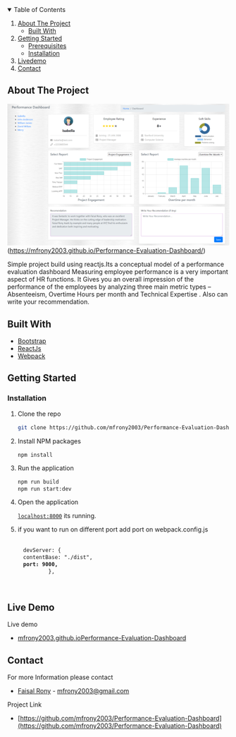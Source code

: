 <!-- TABLE OF CONTENTS -->
<details open="open">
  <summary>Table of Contents</summary>
  <ol>
    <li>
      <a href="#about-the-project">About The Project</a>
      <ul>
        <li><a href="#built-with">Built With</a></li>
      </ul>
    </li>
    <li>
      <a href="#getting-started">Getting Started</a>
      <ul>
        <li><a href="#prerequisites">Prerequisites</a></li>
        <li><a href="#installation">Installation</a></li>
      </ul>
    </li>
    <li><a href="#live demo">Livedemo</a></li>
    <li><a href="#contact">Contact</a></li>
  </ol>
</details>

<!-- ABOUT THE PROJECT -->

## About The Project

![Performance-Evaluation-Dashboard](https://github.com/mfrony2003/Performance-Evaluation-Dashboard/blob/main/EvaluationDashBoard.jpg)(https://mfrony2003.github.io/Performance-Evaluation-Dashboard/)

Simple project build using reactjs.Its a conceptual model of a performance evaluation dashboard
Measuring employee performance is a very important aspect of HR functions. It Gives you an overall impression of the performance of the employees by analyzing three main metric types – Absenteeism, Overtime Hours per month and Technical Expertise . Also can write your recommendation.

## Built With

- [Bootstrap](https://getbootstrap.com)
- [ReactJs](https://reactjs.org/)
- [Webpack](https://webpack.js.org/)

<!-- GETTING STARTED -->

## Getting Started

### Installation

1. Clone the repo
   ```sh
   git clone https://github.com/mfrony2003/Performance-Evaluation-Dashboard.git
   ```
2. Install NPM packages

   ```sh
   npm install

   ```

3. Run the application

   ```JS
   npm run build
   npm run start:dev
   ```

4. Open the application

   [`localhost:8000`](http://localhost:8080) its running.

5. if you want to run on different port add port on webpack.config.js

 <pre>
 <code>
     devServer: {
     contentBase: "./dist",
   <b>  port: 9000,</b>
             },
</code>
 </pre>

## Live Demo

Live demo

- [mfrony2003.github.ioPerformance-Evaluation-Dashboard](https://mfrony2003.github.io/Performance-Evaluation-Dashboard/)

<!-- CONTACT -->

## Contact

For more Information please contact

- [Faisal Rony](https://gmail.com) - mfrony2003@gmail.com

Project Link

- [https://github.com/mfrony2003/Performance-Evaluation-Dashboard](https://github.com/mfrony2003/Performance-Evaluation-Dashboard)
